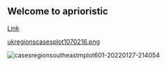 ## Welcome to aprioristic  

<!--
# Header 1
## Header 2
### Header 3

- Bulleted
- List

1. Numbered
2. List

**Bold** and _Italic_ and `Code` text
and ![Image](src)
-->

[Link](https://oculus.substack.com/publish)

[ukregionscasesplot1070216.png](https://user-images.githubusercontent.com/95745638/151496638-53b7e592-c3c6-4ab3-9981-78907387a4c6.png)


![casesregionsoutheastmplot601-20220127-214054](https://user-images.githubusercontent.com/95745638/151496638-53b7e592-c3c6-4ab3-9981-78907387a4c6.png)
